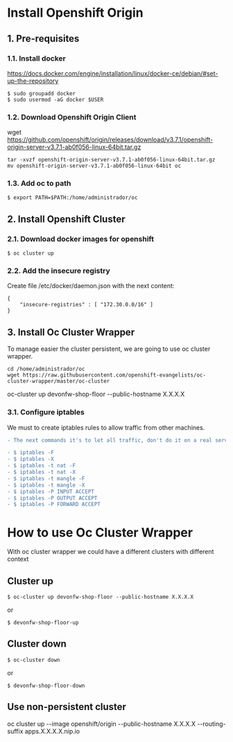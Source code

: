# Install Openshift Origin

## 1. Pre-requisites
### 1.1. Install docker
https://docs.docker.com/engine/installation/linux/docker-ce/debian/#set-up-the-repository

```
$ sudo groupadd docker
$ sudo usermod -aG docker $USER
```
### 1.2. Download Openshift Origin Client
wget https://github.com/openshift/origin/releases/download/v3.7.1/openshift-origin-server-v3.7.1-ab0f056-linux-64bit.tar.gz
```
tar -xvzf openshift-origin-server-v3.7.1-ab0f056-linux-64bit.tar.gz
mv openshift-origin-server-v3.7.1-ab0f056-linux-64bit oc
```
### 1.3. Add oc to path
```
$ export PATH=$PATH:/home/administrador/oc
```

## 2. Install Openshift Cluster
### 2.1. Download docker images for openshift
```
$ oc cluster up
```
### 2.2. Add the insecure registry
Create file /etc/docker/daemon.json with the next content:
```
{
    "insecure-registries" : [ "172.30.0.0/16" ]
}
```

## 3. Install Oc Cluster Wrapper
To manage easier the cluster persistent, we are going to use oc cluster wrapper.
```
cd /home/administrador/oc
wget https://raw.githubusercontent.com/openshift-evangelists/oc-cluster-wrapper/master/oc-cluster
```
oc-cluster up devonfw-shop-floor --public-hostname X.X.X.X

### 3.1. Configure iptables
We must to create iptables rules to allow traffic from other machines.

```diff
- The next commands it's to let all traffic, don't do it on a real server.

- $ iptables -F
- $ iptables -X
- $ iptables -t nat -F
- $ iptables -t nat -X
- $ iptables -t mangle -F
- $ iptables -t mangle -X
- $ iptables -P INPUT ACCEPT
- $ iptables -P OUTPUT ACCEPT
- $ iptables -P FORWARD ACCEPT
```


# How to use Oc Cluster Wrapper
With oc cluster wrapper we could have a different clusters with different context
## Cluster up
```
$ oc-cluster up devonfw-shop-floor --public-hostname X.X.X.X
```
or
```
$ devonfw-shop-floor-up
```
## Cluster down
```
$ oc-cluster down
```
or
```
$ devonfw-shop-floor-down
```
## Use non-persistent cluster
oc cluster up --image openshift/origin --public-hostname X.X.X.X --routing-suffix apps.X.X.X.X.nip.io

